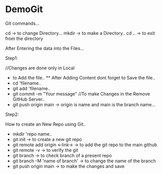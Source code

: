 # DemoGit

Git commands...

 cd -> to change Directory...
 mkdir -> to make a Directory..
 cd .. -> to exit from the directory


 After Entering the data into the Files...

Step1: 

//Changes are done only in Local
* to Add the file..
** After Adding Content dont forget to Save the file..
* cd 'filename..
* git add 'filename..
* git commit -m "Your message"
//To make Changes in the Remove GitHub Server..
* git push origin main -> origin is name and main is the branch name...


Step2:

How to create an New Repo using Git..

* mkdir 'repo name..
* git init -> to create a new git repo 
* git remote add origin <-link-> -> to add the git repo to the main github
* git remote -v -> to verify the git 
* git branch -> to check branch of a present repo
* git branch -M 'name of branch' -> to change the name of the branch
* git push origin main -> to make the changes and save
